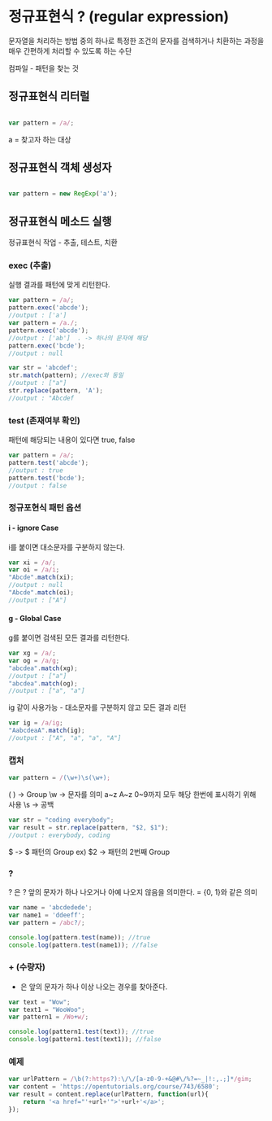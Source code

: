 # 정규표현식 ? (regular expression)

문자열을 처리하는 방법 중의 하나로 특정한 조건의 문자를 검색하거나 치환하는 과정을 매우 간편하게 처리할 수 있도록 하는 수단

컴파일 - 패턴을 찾는 것


## 정규표현식 리터럴
```javascript

var pattern = /a/;

```
a = 찾고자 하는 대상 


## 정규표현식 객체 생성자

```javascript

var pattern = new RegExp('a');

```


## 정규표현식 메소드 실행

정규표현식 작업 - 추출, 테스트, 치환


### exec (추출)

실행 결과를 패턴에 맞게 리턴한다.

```javascript
var pattern = /a/;
pattern.exec('abcde');
//output : ['a']
var pattern = /a./;
pattern.exec('abcde');
//output : ['ab']  . -> 하나의 문자에 해당 
pattern.exec('bcde');
//output : null

var str = 'abcdef';
str.match(pattern); //exec와 동일
//output : ["a"]
str.replace(pattern, 'A');
//output : "Abcdef
```


### test (존재여부 확인)

패턴에 해당되는 내용이 있다면 true, false

```javascript
var pattern = /a/;
pattern.test('abcde');
//output : true
pattern.test('bcde');
//output : false
```


### 정규포현식 패턴 옵션

#### i - ignore Case

i를 붙이면 대소문자를 구분하지 않는다.

```javascript
var xi = /a/;
var oi = /a/i;
"Abcde".match(xi);
//output : null
"Abcde".match(oi);
//output : ["A"]
```


#### g - Global Case

g를 붙이면 검색된 모든 결과를 리턴한다.
```javascript
var xg = /a/;
var og = /a/g;
"abcdea".match(xg);
//output : ["a"]
"abcdea".match(og);
//output : ["a", "a"]
```

ig 같이 사용가능 - 대소문자를 구분하지 않고 모든 결과 리턴
```javascript
var ig = /a/ig;
"AabcdeaA".match(ig);
//output : ["A", "a", "a", "A"]
```


### 캡처

```javascript
var pattern = /(\w+)\s(\w+);
```

( ) -> Group
\w -> 문자를 의미 a~z A~z 0~9까지 모두 해당 한번에 표시하기 위해 사용
\s -> 공백

```javascript
var str = "coding everybody";
var result = str.replace(pattern, "$2, $1");
//output : everybody, coding
```

$ -> $ 패턴의 Group  ex) $2 -> 패턴의 2번째 Group


### ?

? 은 ? 앞의 문자가 하나 나오거나 아예 나오지 않음을 의미한다. = {0, 1}와 같은 의미

```javascript
var name = 'abcdedede';
var name1 = 'ddeeff';
var pattern = /abc?/;

console.log(pattern.test(name)); //true
console.log(pattern.test(name1)); //false
```

### + (수량자)

+ 은 앞의 문자가 하나 이상 나오는 경우를 찾아준다.

```javascript
var text = "Wow";
var text1 = "WooWoo";
var pattern1 = /Wo+w/;

console.log(pattern1.test(text)); //true
console.log(pattern1.test(text1)); //false
```

### 예제

```javascript
var urlPattern = /\b(?:https?):\/\/[a-z0-9-+&@#\/%?=~_|!:,.;]*/gim;
var content = 'https://opentutorials.org/course/743/6580';
var result = content.replace(urlPattern, function(url){
    return '<a href="'+url+'">'+url+'</a>';
});

```

